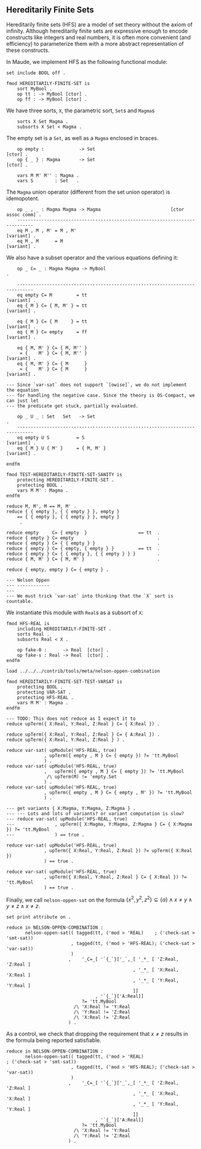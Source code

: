 Hereditarily Finite Sets
------------------------

Hereditarily finite sets (HFS) are a model of set theory without the axiom of
infinity. Although hereditarily finite sets are expressive enough to encode
constructs like integers and real numbers, it is often more convenient (and
efficiency) to parameterize them with a more abstract representation of these
constructs.

In Maude, we implement HFS as the following functional module:

```test
set include BOOL off .

fmod HEREDITARILY-FINITE-SET is
    sort MyBool .
    op tt : -> MyBool [ctor] .
    op ff : -> MyBool [ctor] .
```

We have three sorts, `X`, the parametric sort, `Set`s and `Magma`s

``` {.test .njr-thesis}
    sorts X Set Magma .
    subsorts X Set < Magma .
```

The empty set is a `Set`, as well as a `Magma` enclosed in braces.

``` {.test .njr-thesis}
    op empty :             -> Set                                       [ctor] .
    op { _ } : Magma       -> Set                                       [ctor] .
```

```test
    vars M M' M'' : Magma .
    vars S        : Set   .
```

The `Magma` union operator (different from the set union operator) is idemopotent.

``` {.test .njr-thesis}
    op _ , _ : Magma Magma -> Magma                          [ctor assoc comm] .
    ----------------------------------------------------------------------------
    eq M , M , M' = M , M'                                           [variant] .
    eq M , M      = M                                                [variant] .
```

We also have a subset operator and the various equations defining it:

``` {.test .njr-thesis}
    op _ C= _ : Magma Magma -> MyBool                                          .
```

```test
    ----------------------------------------------------------------------------
    eq empty C= M         = tt                                       [variant] .
    eq { M } C= { M, M' } = tt                                       [variant] .

    eq { M } C= { M     } = tt                                       [variant] .
    eq { M } C= empty     = ff                                       [variant] .

    eq { M, M' } C= { M, M'' }
     = {    M' } C= { M, M'' }                                       [variant] .
    eq { M, M' } C= { M      }
     = {    M' } C= { M      }                                       [variant] .

--- Since `var-sat` does not support `[owise]`, we do not implement the equation
--- for handling the negative case. Since the theory is OS-Compact, we can just let
--- the predicate get stuck, partially evaluated.

    op _ U _ : Set   Set   -> Set                                              .
    ----------------------------------------------------------------------------
    eq empty U S          = S                                        [variant] .
    eq { M } U { M' }     = { M, M' }                                [variant] .
```

```test
endfm

```

```test
fmod TEST-HEREDITARILY-FINITE-SET-SANITY is
    protecting HEREDITARILY-FINITE-SET .
    protecting BOOL .
    vars M M' : Magma .
endfm

reduce M, M', M == M, M' .
reduce { { empty }, { { empty } }, empty }
    == { { empty }, { { empty } }, empty }
     .

reduce empty     C= { empty  }                   == tt  .
reduce { empty } C= empty                               .
reduce { empty } C= { { empty } }                       .
reduce { empty } C= { empty, { empty } }         == tt  .
reduce { empty } C= { { empty }, { { empty } } }        .
reduce { M, M' } C= { M, M' }                           .

reduce { empty, empty } C= { empty } .

--- Nelson Oppen
--- ------------
---
--- We must trick `var-sat` into thinking that the `X` sort is countable.
```

We instantiate this module  with `Real`s as a subsort of `X`:

``` {.test .njr-thesis}
fmod HFS-REAL is
    including HEREDITARILY-FINITE-SET .
    sorts Real .
    subsorts Real < X .

    op fake-0 :      -> Real  [ctor] .
    op fake-s : Real -> Real  [ctor] .
endfm
```

```test
load ../../../contrib/tools/meta/nelson-oppen-combination

fmod HEREDITARILY-FINITE-SET-TEST-VARSAT is
    protecting BOOL .
    protecting VAR-SAT .
    protecting HFS-REAL .
    vars M M' : Magma .
endfm

--- TODO: This does not reduce as I expect it to
reduce upTerm({ X:Real, Y:Real, Z:Real } C= { X:Real }) .

reduce upTerm({ X:Real, Y:Real, Z:Real } C= { A:Real }) .
reduce upTerm({ X:Real, Y:Real, Z:Real } ) .

reduce var-sat( upModule('HFS-REAL, true)
              , upTerm({ empty , M } C= { empty }) ?= 'tt.MyBool
              ) .
reduce var-sat( upModule('HFS-REAL, true)
              ,   upTerm({ empty , M } C= { empty }) ?= 'tt.MyBool
               /\ upTerm(M) != 'empty.Set
              ) .
reduce var-sat( upModule('HFS-REAL, true)
              , upTerm({ empty , M } C= { empty , M' }) ?= 'tt.MyBool
              ) .

--- get variants { X:Magma, Y:Magma, Z:Magma } .
--- --- Lots and lots of variants? or variant computation is slow?
--- reduce var-sat( upModule('HFS-REAL, true)
---               , upTerm({ X:Magma, Y:Magma, Z:Magma } C= { X:Magma }) ?= 'tt.MyBool
---               ) == true .

reduce var-sat( upModule('HFS-REAL, true)
              , upTerm({ X:Real, Y:Real, Z:Real }) ?= upTerm({ X:Real })
              ) == true .

reduce var-sat( upModule('HFS-REAL, true)
              , upTerm({ X:Real, Y:Real, Z:Real } C= { X:Real }) ?= 'tt.MyBool
              ) == true .
```

Finally, we call `nelson-oppen-sat` on the formula
$\{ x^2 , y^2, z^2 \} \subseteq \{ a \} \land x \ne y \land y \ne z \land x \ne z$.

```test
set print attribute on .
```

``` {.test .njr-thesis}
reduce in NELSON-OPPEN-COMBINATION :
       nelson-oppen-sat(( tagged(tt, ('mod > 'REAL)    ; ('check-sat > 'smt-sat))
                        , tagged(tt, ('mod > 'HFS-REAL); ('check-sat > 'var-sat))
                        )
                       ,    '_C=_[ '`{_`}['_`,_[ '_*_ [ 'Z:Real, 'Z:Real ]
                                               , '_*_ [ 'X:Real, 'X:Real ]
                                               , '_*_ [ 'Y:Real, 'Y:Real ]
                                               ]]
                                 , '`{_`}['A:Real]]
                            ?= 'tt.MyBool
                         /\ 'X:Real != 'Y:Real
                         /\ 'Y:Real != 'Z:Real
                         /\ 'X:Real != 'Z:Real
                       ) .
```

As a control, we check that dropping the requirement that $x \ne z$ results in the formula being
reported satisfiable.

``` {.test .njr-thesis}
reduce in NELSON-OPPEN-COMBINATION :
       nelson-oppen-sat(( tagged(tt, ('mod > 'REAL)                        ; ('check-sat > 'smt-sat))
                        , tagged(tt, ('mod > 'HFS-REAL); ('check-sat > 'var-sat))
                        )
                       ,    '_C=_[ '`{_`}['_`,_[ '_*_ [ 'Z:Real, 'Z:Real ]
                                               , '_*_ [ 'X:Real, 'X:Real ]
                                               , '_*_ [ 'Y:Real, 'Y:Real ]
                                               ]]
                                 , '`{_`}['A:Real]]
                            ?= 'tt.MyBool
                         /\ 'X:Real != 'Y:Real
                         /\ 'Y:Real != 'Z:Real
                       ) .
```
